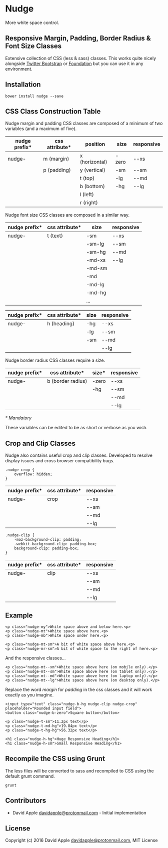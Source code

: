 # Nudge

More white space control.

## Responsive Margin, Padding, Border Radius & Font Size Classes

Extensive collection of CSS (less & sass) classes. This works quite nicely alongside [Twitter Bootstrap](http://getbootstrap.com/) or [Foundation](http://foundation.zurb.com/) but you can use it in any environment.

## Installation

```
bower install nudge --save
```

## CSS Class Construction Table

Nudge margin and padding CSS classes are composed of a minimum of two variables (and a maximum of five).

| nudge prefix* | css attribute* | position       |  size  | responsive |
|---------------|----------------|----------------|--------|------------|
| nudge-        | m (margin)     | x (horizontal) | -zero  | --xs       |
|               | p (padding)    | y (vertical)   | -sm    | --sm       |
|               |                | t (top)        | -lg    | --md       |
|               |                | b (bottom)     | -hg    | --lg       |
|               |                | l (left)       |        |            |
|               |                | r (right)      |        |            |

Nudge font size CSS classes are composed in a similar way.

| nudge prefix* | css attribute* | size   | responsive |
|---------------|----------------|--------|------------|
| nudge-        | t (text)       | -sm    | --xs       |
|               |                | -sm-lg | --sm       |
|               |                | -sm-hg | --md       |
|               |                | -md-xs | --lg       |
|               |                | -md-sm |            |
|               |                | -md    |            |
|               |                | -md-lg |            |
|               |                | -md-hg |            |
|               |                | ...    |            |

| nudge prefix* | css attribute* | size | responsive |
|---------------|----------------|------|------------|
| nudge-        | h (heading)    | -hg  | --xs       |
|               |                | -lg  | --sm       |
|               |                | -sm  | --md       |
|               |                |      | --lg       |

Nudge border radius CSS classes require a size.

| nudge prefix* | css attribute*    | size* | responsive |
|---------------|-------------------|-------|------------|
| nudge-        | b (border radius) | -zero | --xs       |
|               |                   | -hg   | --sm       |
|               |                   |       | --md       |
|               |                   |       | --lg       |

_\* Mandatory_

These variables can be edited to be as short or verbose as you wish.

## Crop and Clip Classes

Nudge also contains useful crop and clip classes. Developed to resolve display issues and cross browser compatibility bugs.

```
.nudge-crop {
    overflow: hidden;
}
```

| nudge prefix* | css attribute* | responsive |
|---------------|----------------|------------|
| nudge-        | crop           | --xs       |
|               |                | --sm       |
|               |                | --md       |
|               |                | --lg       |

```
.nudge-clip {
	-moz-background-clip: padding;
    -webkit-background-clip: padding-box;
    background-clip: padding-box;
}
```

| nudge prefix* | css attribute* | responsive |
|---------------|----------------|------------|
| nudge-        | clip           | --xs       |
|               |                | --sm       |
|               |                | --md       |
|               |                | --lg       |

## Example

```
<p class="nudge-my">White space above and below here.<p>
<p class="nudge-mt">White space above here.<p>
<p class="nudge-mb">White space under here.<p>

<p class="nudge-mt-sm">A bit of white space above here.<p>
<p class="nudge-mr-sm">A bit of white space to the right of here.<p>
```

And the responsive classes...

```
<p class="nudge-mt--xm">White space above here (on mobile only).</p>
<p class="nudge-mt--sm">White space above here (on tablet only).</p>
<p class="nudge-mt--md">White space above here (on laptop only).</p>
<p class="nudge-mt--lg">White space above here (on desktop only).</p>
```

Replace the word _margin_ for _padding_ in the css classes and it will work exactly as you imagine.

```
<input type="text" class="nudge-b-hg nudge-clip nudge-crop" placeholder="Rounded input field">
<button class="nudge-b-zero">Square button</button>
```

```
<p class="nudge-t-sm">11.2px text</p>
<p class="nudge-t-md-hg">19.84px text</p>
<p class="nudge-t-hg-hg">56.32px text</p>
```

```
<h1 class="nudge-h-hg">Huge Responsive Heading</h1>
<h1 class="nudge-h-sm">Small Responsive Heading</h1>
```

## Recompile the CSS using Grunt

The less files will be converted to sass and recompiled to CSS using the default grunt command.

```
grunt
```

## Contributors

- David Apple <davidapple@protonmail.com> - Initial implementation

## License

Copyright (c) 2016 David Apple <davidapple@protonmail.com>, MIT License